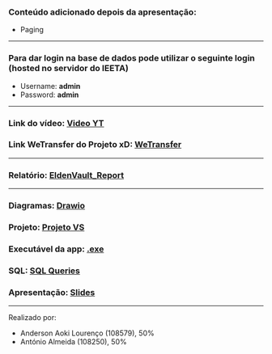 ### Conteúdo adicionado depois da apresentação:
- Paging

---

### Para dar login na base de dados pode utilizar o seguinte login (hosted no servidor do IEETA)
- Username: **admin**
- Password: **admin**

---

### Link do vídeo: [Video YT](https://youtu.be/tlUpXGmFLq0)
### Link WeTransfer do Projeto xD: [WeTransfer](https://we.tl/t-9uzymuOFCO)

---

### Relatório: [EldenVault_Report](EldenVault_Report.pdf)

---

### Diagramas: [Drawio](Drawio)
### Projeto: [Projeto VS](Project_BD)
### Executável da app: [.exe](Project_BD/Project_BD/bin/Debug/net8.0-windows/Project_BD.exe)
### SQL: [SQL Queries](SQL)
### Apresentação: [Slides](BD_Apresentacao.pdf)

---

Realizado por:
- Anderson Aoki Lourenço (108579), 50%
- António Almeida (108250), 50%
